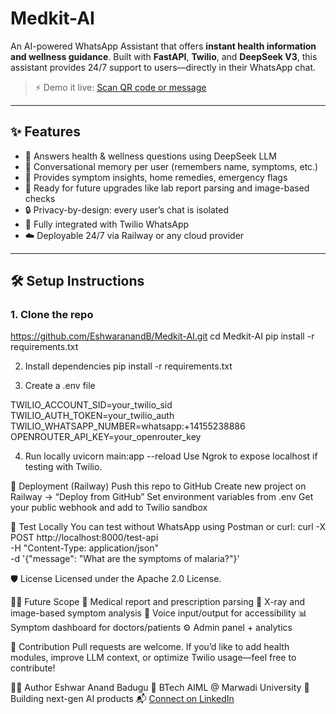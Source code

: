 # Medkit-AI  


An AI-powered WhatsApp Assistant that offers **instant health information and wellness guidance**. Built with **FastAPI**, **Twilio**, and **DeepSeek V3**, this assistant provides 24/7 support to users—directly in their WhatsApp chat.



> ⚡ Demo it live: [Scan QR code or message](https://wa.me/YOUR_WHATSAPP_NUMBER)

---

## ✨ Features

- 🧠 Answers health & wellness questions using DeepSeek LLM
- 💬 Conversational memory per user (remembers name, symptoms, etc.)
- 🧾 Provides symptom insights, home remedies, emergency flags
- 📸 Ready for future upgrades like lab report parsing and image-based checks
- 🔒 Privacy-by-design: every user’s chat is isolated
- 📱 Fully integrated with Twilio WhatsApp
- ☁️ Deployable 24/7 via Railway or any cloud provider


---

## 🛠 Setup Instructions

### 1. Clone the repo


https://github.com/EshwaranandB/Medkit-AI.git
cd Medkit-AI
pip install -r requirements.txt

2. Install dependencies
pip install -r requirements.txt

3. Create a .env file
   
TWILIO_ACCOUNT_SID=your_twilio_sid
TWILIO_AUTH_TOKEN=your_twilio_auth
TWILIO_WHATSAPP_NUMBER=whatsapp:+14155238886
OPENROUTER_API_KEY=your_openrouter_key

4. Run locally
uvicorn main:app --reload
Use Ngrok to expose localhost if testing with Twilio.

🚀 Deployment (Railway)
Push this repo to GitHub
Create new project on Railway → “Deploy from GitHub”
Set environment variables from .env
Get your public webhook and add to Twilio sandbox

🧪 Test Locally
You can test without WhatsApp using Postman or curl:
curl -X POST http://localhost:8000/test-api \
  -H "Content-Type: application/json" \
  -d '{"message": "What are the symptoms of malaria?"}'


🛡 License
Licensed under the Apache 2.0 License.

👨‍⚕️ Future Scope
🧠 Medical report and prescription parsing
📸 X-ray and image-based symptom analysis
🔄 Voice input/output for accessibility
📊 Symptom dashboard for doctors/patients
⚙️ Admin panel + analytics


🤝 Contribution
Pull requests are welcome. If you’d like to add health modules, improve LLM context, or optimize Twilio usage—feel free to contribute!

🙋‍♂️ Author
Eshwar Anand Badugu
📍 BTech AIML @ Marwadi University
🚀 Building next-gen AI products
📬 [Connect on LinkedIn](https://www.linkedin.com/in/eshwar-anand-badugu/)




